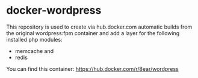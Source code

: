 # docker-wordpress
This repository is used to create via hub.docker.com automatic builds from the original wordpress:fpm container and add a layer for the following installed php modules:
- memcache and 
- redis


You can find this container: https://hub.docker.com/r/8ear/wordpress

